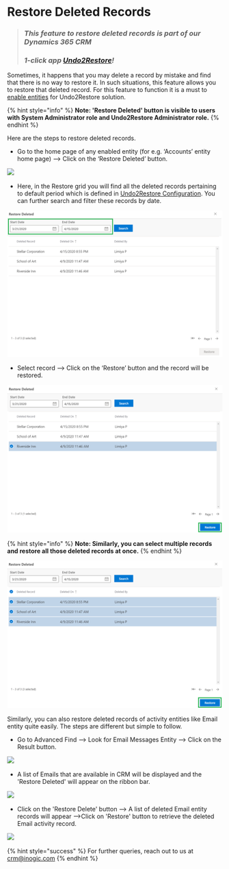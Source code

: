 # Restore Deleted Records

> ### _This feature to restore deleted records is part of our Dynamics 365 CRM_
>
> ### _1-click app_ [_Undo2Restore_](https://bit.ly/3H1u0YB)_!_

Sometimes, it happens that you may delete a record by mistake and find that there is no way to restore it. In such situations, this feature allows you to restore that deleted record. For this feature to function it is a must to [enable entities](https://docs.inogic.com/click2undo/configuration/enable-entities) for Undo2Restore solution.&#x20;

{% hint style="info" %}
**Note: 'Restore Deleted' button is visible to users with System Administrator role and  Undo2Restore Administrator role.**
{% endhint %}

Here are the steps to restore deleted records.

* Go to the home page of any enabled entity (for e.g. ‘Accounts’ entity home page) --> Click on the ‘Restore Deleted’ button.

![](<../../.gitbook/assets/Rest\_1 - Copy.png>)

* Here, in the Restore grid you will find all the deleted records pertaining to default period which is defined in [Undo2Restore Configuration](https://docs.inogic.com/click2undo/configuration/click2undo-configuration). You can further search and filter these records by date.

![](../../.gitbook/assets/rest2.2.png)

* Select record --> Click on the ‘Restore’ button and the record will be restored.

![](../../.gitbook/assets/rest2.3.png)

{% hint style="info" %}
**Note: Similarly, you can select multiple records and restore all those deleted records at once.**
{% endhint %}

![](../../.gitbook/assets/del2.2.png)

Similarly, you can also restore deleted records of activity entities like Email entity quite easily. The steps are different but simple to follow.

* Go to Advanced Find --> Look for Email Messages Entity --> Click on the Result button.

![](<../../.gitbook/assets/Restore activity\_1.png>)

* A list of Emails that are available in CRM will be displayed and the 'Restore Deleted' will appear on the ribbon bar.

![](<../../.gitbook/assets/Restore activity\_2.png>)

* Click on the 'Restore Delete' button --> A list of deleted Email entity records will appear -->Click on 'Restore' button to retrieve the deleted Email activity record.

![](<../../.gitbook/assets/Restore activity\_3.png>)

{% hint style="success" %}
For further queries, reach out to us at [crm@inogic.com](mailto:crm@inogic.com)
{% endhint %}

&#x20;

